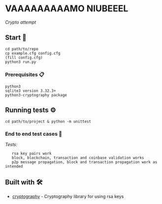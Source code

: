 # VAAAAAAAAAMO NIUBEEEL

_Crypto attempt_

## Start 🚀

```
cd path/to/repo
cp example.cfg config.cfg
(fill config.cfg)
python3 run.py
```
### Prerequisites 📋

```
python3
sqlite3 version 3.32.3+
python3-cryptography package
```

## Running tests ⚙️

```
cd path/to/project & python -m unittest
```

### End to end test cases 🔩

_Tests:_
```
   rsa key pairs work
   block, blockchain, transaction and coinbase validation works
   p2p message propagation, block and transaction propagation work as intended
```
## Built with 🛠️

* [cryptography](https://pypi.org/project/cryptography/) - Cryptography library for using rsa keys

